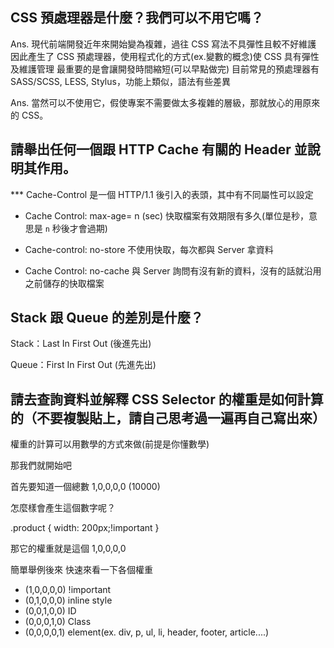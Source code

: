 ## CSS 預處理器是什麼？我們可以不用它嗎？

Ans.
現代前端開發近年來開始變為複雜，過往 CSS 寫法不具彈性且較不好維護
因此產生了 CSS 預處理器，使用程式化的方式(ex.變數的概念)使 CSS 具有彈性及維護管理
最重要的是會讓開發時間縮短(可以早點做完)
目前常見的預處理器有 SASS/SCSS, LESS, Stylus，功能上類似，語法有些差異

Ans.
當然可以不使用它，假使專案不需要做太多複雜的層級，那就放心的用原來的 CSS。

## 請舉出任何一個跟 HTTP Cache 有關的 Header 並說明其作用。

*** Cache-Control 是一個 HTTP/1.1 後引入的表頭，其中有不同屬性可以設定

* Cache Control: max-age= n (sec)
    快取檔案有效期限有多久(單位是秒，意思是 `n` 秒後才會過期)

* Cache-control: no-store
    不使用快取，每次都與 Server 拿資料

* Cache Control: no-cache
    與 Server 詢問有沒有新的資料，沒有的話就沿用之前儲存的快取檔案

## Stack 跟 Queue 的差別是什麼？

Stack：Last In First Out (後進先出)

Queue：First In First Out (先進先出)

## 請去查詢資料並解釋 CSS Selector 的權重是如何計算的（不要複製貼上，請自己思考過一遍再自己寫出來）

權重的計算可以用數學的方式來做(前提是你懂數學)

那我們就開始吧

首先要知道一個總數 1,0,0,0,0 (10000)

怎麼樣會產生這個數字呢？

.product {
    width: 200px;!important
}

那它的權重就是這個 1,0,0,0,0

簡單舉例後來
快速來看一下各個權重

* (1,0,0,0,0) !important
* (0,1,0,0,0) inline style
* (0,0,1,0,0) ID
* (0,0,0,1,0) Class
* (0,0,0,0,1) element(ex. div, p, ul, li, header, footer, article....)
